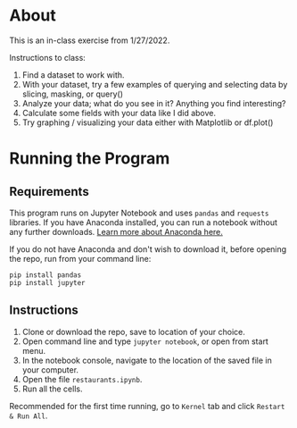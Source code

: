 # About

This is an in-class exercise from 1/27/2022.

Instructions to class:
1. Find a dataset to work with.
2. With your dataset, try a few examples of querying and selecting data by slicing, masking, or query()
3. Analyze your data; what do you see in it? Anything you find interesting?
4. Calculate some fields with your data like I did above.
5. Try graphing / visualizing your data either with Matplotlib or df.plot()

# Running the Program

## Requirements
This program runs on Jupyter Notebook and uses `pandas` and `requests` libraries. If you have Anaconda installed, you can run a notebook without any further downloads. [Learn more about Anaconda here.](https://docs.anaconda.com) 

If you do not have Anaconda and don't wish to download it, before opening the repo, run from your command line:

```
pip install pandas
pip install jupyter
```

## Instructions

1. Clone or download the repo, save to location of your choice.
2. Open command line and type `jupyter notebook`, or open from start menu.
3. In the notebook console, navigate to the location of the saved file in your computer.
4. Open the file `restaurants.ipynb`.
5. Run all the cells.

Recommended for the first time running, go to `Kernel` tab and click `Restart & Run All`.